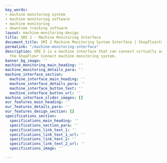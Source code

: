 ```yaml
---
key_words:
- machine monitoring system
- machine monitoring software
- machine monitoring
- downtime tracking software
layout: machine-monitoring-design
title: SMI 2 - Machine Monitoring Interface
document_title: SMI 2 Machine Monitoring System Interface | ShopFloorConnect
permalink: "/machine-monitoring-interface"
description: SMI 2 is a machine interface that can connect virtually any machine to
  the ShopFloor Connect machine monitoring system.
banner_bg_image: ''
machine_monitoring_main_heading: ''
machine_monitoring_details_para: ''
machine_interface_section:
  machine_interface_main_heading: ''
  machine_interface_details_para: ''
  machine_interface_button_text: ''
  machine_interface_button_url: ''
machine_interface_slider_images: []
our_features_main_heading: ''
our_features_details_para: ''
our_features_design_section: []
specifications_section:
  specifications_main_heading: ''
  specifications_section_para: ''
  specifications_link_text_1: ''
  specifications_link_text_1_url: ''
  specifications_link_text_2: ''
  specifications_link_text_2_url: ''
  specifications_image: ''

---
```

